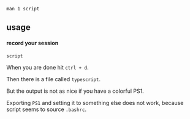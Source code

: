 ```
man 1 script
```

## usage

#### record your session

```
script
```

When you are done hit `ctrl + d`.

Then there is a file called `typescript`.

But the output is not as nice if you have a colorful PS1.

Exporting `PS1` and setting it to something else does not work, because \
script seems to source `.bashrc`.

